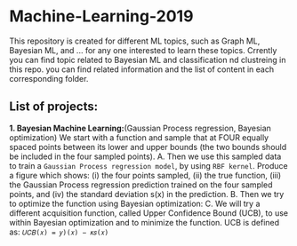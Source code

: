 # Machine-Learning-2019
This repository is created  for different ML topics, such as Graph ML, Bayesian ML, and ... for any one interested to learn these topics. 
Crrently you can find topic related to Bayesian ML and classification nd clustreing in this repo.
you can find related information and the list of content in each corresponding folder.

## List of projects:
**1. Bayesian Machine Learning:**(Gaussian Process regression, Bayesian optimization)
We start with a function and sample that at FOUR equally spaced points between its lower and upper bounds (the two bounds should be included in the four sampled points).
A. Then we use this sampled data to train a `Gaussian Process regression model`, by using `RBF kernel`.
Produce a figure which shows: (i) the four points sampled, (ii) the true function, (iii) the Gaussian Process regression prediction trained on the four sampled points, and (iv) the standard deviation s(x) in the prediction. 
B. Then we try to optimize the function using Bayesian optimization:
C. We will try a different acquisition function, called Upper Confidence Bound (UCB), to use within Bayesian optimization and to minimize the function. UCB is defined as:
           `𝑈𝐶𝐵(𝑥) = 𝑦)(𝑥) − 𝜅𝑠(𝑥)`
          


